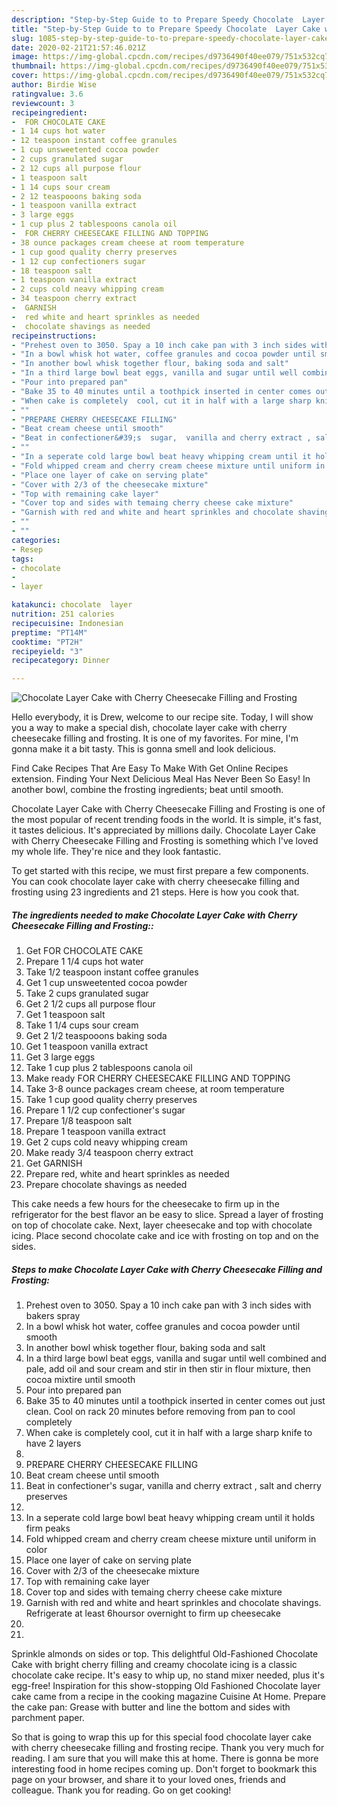 ```yaml
---
description: "Step-by-Step Guide to to Prepare Speedy Chocolate  Layer Cake with Cherry Cheesecake Filling and Frosting"
title: "Step-by-Step Guide to to Prepare Speedy Chocolate  Layer Cake with Cherry Cheesecake Filling and Frosting"
slug: 1085-step-by-step-guide-to-to-prepare-speedy-chocolate-layer-cake-with-cherry-cheesecake-filling-and-frosting
date: 2020-02-21T21:57:46.021Z
image: https://img-global.cpcdn.com/recipes/d9736490f40ee079/751x532cq70/chocolate-layer-cake-with-cherry-cheesecake-filling-and-frosting-recipe-main-photo.jpg
thumbnail: https://img-global.cpcdn.com/recipes/d9736490f40ee079/751x532cq70/chocolate-layer-cake-with-cherry-cheesecake-filling-and-frosting-recipe-main-photo.jpg
cover: https://img-global.cpcdn.com/recipes/d9736490f40ee079/751x532cq70/chocolate-layer-cake-with-cherry-cheesecake-filling-and-frosting-recipe-main-photo.jpg
author: Birdie Wise
ratingvalue: 3.6
reviewcount: 3
recipeingredient:
-  FOR CHOCOLATE CAKE
- 1 14 cups hot water
- 12 teaspoon instant coffee granules
- 1 cup unsweetented cocoa powder
- 2 cups granulated sugar
- 2 12 cups all purpose flour
- 1 teaspoon salt
- 1 14 cups sour cream
- 2 12 teaspooons baking soda
- 1 teaspoon vanilla extract
- 3 large eggs
- 1 cup plus 2 tablespoons canola oil
-  FOR CHERRY CHEESECAKE FILLING AND TOPPING
- 38 ounce packages cream cheese at room temperature
- 1 cup good quality cherry preserves
- 1 12 cup confectioners sugar
- 18 teaspoon salt
- 1 teaspoon vanilla extract
- 2 cups cold neavy whipping cream
- 34 teaspoon cherry extract
-  GARNISH
-  red white and heart sprinkles as needed
-  chocolate shavings as needed
recipeinstructions:
- "Prehest oven to 3050. Spay a 10 inch cake pan with 3 inch sides with bakers spray"
- "In a bowl whisk hot water, coffee granules and cocoa powder until smooth"
- "In another bowl whisk together flour, baking soda and salt"
- "In a third large bowl beat eggs, vanilla and sugar until well combined and pale, add oil and sour cream and stir in then stir in flour mixture, then cocoa mixtire until smooth"
- "Pour into prepared pan"
- "Bake 35 to 40 minutes until a toothpick inserted in center comes out just clean. Cool on rack 20 minutes before removing from pan to cool completely"
- "When cake is completely  cool, cut it in half with a large sharp knife to have 2 layers"
- ""
- "PREPARE CHERRY CHEESECAKE FILLING"
- "Beat cream cheese until smooth"
- "Beat in confectioner&#39;s  sugar,  vanilla and cherry extract , salt and cherry preserves"
- ""
- "In a seperate cold large bowl beat heavy whipping cream until it holds firm peaks"
- "Fold whipped cream and cherry cream cheese mixture until uniform in color"
- "Place one layer of cake on serving plate"
- "Cover with 2/3 of the cheesecake mixture"
- "Top with remaining cake layer"
- "Cover top and sides with temaing cherry cheese cake mixture"
- "Garnish with red and white and heart sprinkles and chocolate shavings. Refrigerate at least 6hoursor overnight to firm up cheesecake"
- ""
- ""
categories:
- Resep
tags:
- chocolate
- 
- layer

katakunci: chocolate  layer
nutrition: 251 calories
recipecuisine: Indonesian
preptime: "PT14M"
cooktime: "PT2H"
recipeyield: "3"
recipecategory: Dinner

---
```



![Chocolate  Layer Cake with Cherry Cheesecake Filling and Frosting](https://img-global.cpcdn.com/recipes/d9736490f40ee079/751x532cq70/chocolate-layer-cake-with-cherry-cheesecake-filling-and-frosting-recipe-main-photo.jpg)

Hello everybody, it is Drew, welcome to our recipe site. Today, I will show you a way to make a special dish, chocolate  layer cake with cherry cheesecake filling and frosting. It is one of my favorites. For mine, I'm gonna make it a bit tasty. This is gonna smell and look delicious.

Find Cake Recipes That Are Easy To Make With Get Online Recipes extension. Finding Your Next Delicious Meal Has Never Been So Easy! In another bowl, combine the frosting ingredients; beat until smooth.

Chocolate  Layer Cake with Cherry Cheesecake Filling and Frosting is one of the most popular of recent trending foods in the world. It is simple, it's fast, it tastes delicious. It's appreciated by millions daily. Chocolate  Layer Cake with Cherry Cheesecake Filling and Frosting is something which I've loved my whole life. They're nice and they look fantastic.


To get started with this recipe, we must first prepare a few components. You can cook chocolate  layer cake with cherry cheesecake filling and frosting using 23 ingredients and 21 steps. Here is how you cook that.

##### The ingredients needed to make Chocolate  Layer Cake with Cherry Cheesecake Filling and Frosting::

1. Get  FOR CHOCOLATE CAKE
1. Prepare 1 1/4 cups hot water
1. Take 1/2 teaspoon instant coffee granules
1. Get 1 cup unsweetented cocoa powder
1. Take 2 cups granulated sugar
1. Get 2 1/2 cups all purpose flour
1. Get 1 teaspoon salt
1. Take 1 1/4 cups sour cream
1. Get 2 1/2 teaspooons baking soda
1. Get 1 teaspoon vanilla extract
1. Get 3 large eggs
1. Take 1 cup plus 2 tablespoons canola oil
1. Make ready  FOR CHERRY CHEESECAKE FILLING AND TOPPING
1. Take 3-8 ounce packages cream cheese, at room temperature
1. Take 1 cup good quality cherry preserves
1. Prepare 1 1/2 cup confectioner&#39;s sugar
1. Prepare 1/8 teaspoon salt
1. Prepare 1 teaspoon vanilla extract
1. Get 2 cups cold neavy whipping cream
1. Make ready 3/4 teaspoon cherry extract
1. Get  GARNISH
1. Prepare  red, white and heart sprinkles as needed
1. Prepare  chocolate shavings as needed


This cake needs a few hours for the cheesecake to firm up in the refrigerator for the best flavor an be easy to slice. Spread a layer of frosting on top of chocolate cake. Next, layer cheesecake and top with chocolate icing. Place second chocolate cake and ice with frosting on top and on the sides. 

##### Steps to make Chocolate  Layer Cake with Cherry Cheesecake Filling and Frosting:

1. Prehest oven to 3050. Spay a 10 inch cake pan with 3 inch sides with bakers spray
1. In a bowl whisk hot water, coffee granules and cocoa powder until smooth
1. In another bowl whisk together flour, baking soda and salt
1. In a third large bowl beat eggs, vanilla and sugar until well combined and pale, add oil and sour cream and stir in then stir in flour mixture, then cocoa mixtire until smooth
1. Pour into prepared pan
1. Bake 35 to 40 minutes until a toothpick inserted in center comes out just clean. Cool on rack 20 minutes before removing from pan to cool completely
1. When cake is completely  cool, cut it in half with a large sharp knife to have 2 layers
1. 
1. PREPARE CHERRY CHEESECAKE FILLING
1. Beat cream cheese until smooth
1. Beat in confectioner&#39;s  sugar,  vanilla and cherry extract , salt and cherry preserves
1. 
1. In a seperate cold large bowl beat heavy whipping cream until it holds firm peaks
1. Fold whipped cream and cherry cream cheese mixture until uniform in color
1. Place one layer of cake on serving plate
1. Cover with 2/3 of the cheesecake mixture
1. Top with remaining cake layer
1. Cover top and sides with temaing cherry cheese cake mixture
1. Garnish with red and white and heart sprinkles and chocolate shavings. Refrigerate at least 6hoursor overnight to firm up cheesecake
1. 
1. 


Sprinkle almonds on sides or top. This delightful Old-Fashioned Chocolate Cake with bright cherry filling and creamy chocolate icing is a classic chocolate cake recipe. It&#39;s easy to whip up, no stand mixer needed, plus it&#39;s egg-free! Inspiration for this show-stopping Old Fashioned Chocolate layer cake came from a recipe in the cooking magazine Cuisine At Home. Prepare the cake pan: Grease with butter and line the bottom and sides with parchment paper. 

So that is going to wrap this up for this special food chocolate  layer cake with cherry cheesecake filling and frosting recipe. Thank you very much for reading. I am sure that you will make this at home. There is gonna be more interesting food in home recipes coming up. Don't forget to bookmark this page on your browser, and share it to your loved ones, friends and colleague. Thank you for reading. Go on get cooking!
